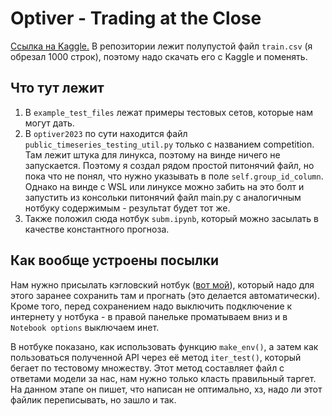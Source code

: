 # Optiver - Trading at the Close

[Ссылка на Kaggle.](https://www.kaggle.com/competitions/optiver-trading-at-the-close/overview)
В репозитории лежит полупустой файл `train.csv` (я обрезал 1000 строк), поэтому надо скачать его с Kaggle и поменять.

## Что тут лежит

1. В `example_test_files` лежат примеры тестовых сетов, которые нам могут дать.
2. В `optiver2023` по сути находится файл `public_timeseries_testing_util.py` только с названием competition.
Там лежит штука для линукса, поэтому на винде ничего не запускается. Поэтому я создал рядом простой питонячий файл, но
пока что не понял, что нужно указывать в поле `self.group_id_column`. Однако на винде с WSL или линуксе можно забить на это болт и запустить из консольки питонячий файл main.py с аналогичным нотбуку содержимым - результат будет тот же.
3. Также положил сюда нотбук `subm.ipynb`, который можно засылать в качестве константного прогноза.

## Как вообще устроены посылки

Нам нужно присылать кэгловский нотбук ([вот мой](https://www.kaggle.com/code/alexander4127/notebook244976138f)), который надо для этого заранее сохранить там и прогнать (это делается автоматически).
Кроме того, перед сохранением надо выключить подключение к интернету у нотбука - в правой панельке проматываем вниз и в `Notebook options` выключаем инет.

В нотбуке показано, как использовать функцию `make_env()`, а затем как пользоваться полученной API через её метод `iter_test()`, который бегает по тестовому множеству.
Этот метод составляет файл с ответами модели за нас, нам нужно только класть правильный таргет. На данном этапе он пишет, что написан не оптимально, хз, надо ли этот файлик переписывать, но зашло и так.

